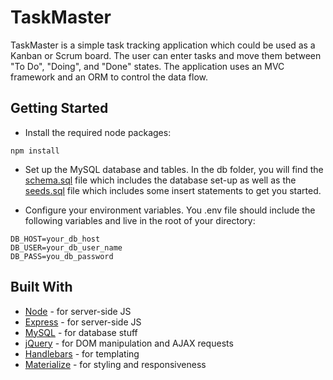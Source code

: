 # TaskMaster

TaskMaster is a simple task tracking application which could be used as a Kanban or Scrum board. The user can enter tasks and move them between "To Do", "Doing", and "Done" states. The application uses an MVC framework and an ORM to control the data flow.

## Getting Started

* Install the required node packages:

```
npm install
```

* Set up the MySQL database and tables. In the db folder, you will find the [schema.sql](db/schema.sql) file which includes the database set-up as well as the [seeds.sql](db/seeds.sql) file which includes some insert statements to get you started.

* Configure your environment variables. You .env file should include the following variables and live in the root of your directory:

```
DB_HOST=your_db_host
DB_USER=your_db_user_name
DB_PASS=you_db_password
```

## Built With

* [Node](https://nodejs.org/en/) - for server-side JS
* [Express](https://expressjs.com/) - for server-side JS
* [MySQL](https://www.mysql.com/) - for database stuff
* [jQuery](https://jquery.com/) - for DOM manipulation and AJAX requests
* [Handlebars](https://handlebarsjs.com/) - for templating
* [Materialize](https://materializecss.com/) - for styling and responsiveness
